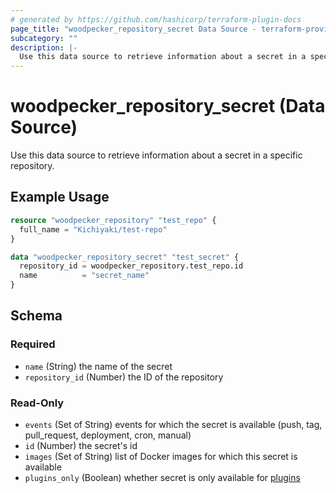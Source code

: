 ```yaml
---
# generated by https://github.com/hashicorp/terraform-plugin-docs
page_title: "woodpecker_repository_secret Data Source - terraform-provider-woodpecker"
subcategory: ""
description: |-
  Use this data source to retrieve information about a secret in a specific repository.
---
```


# woodpecker_repository_secret (Data Source)

Use this data source to retrieve information about a secret in a specific repository.

## Example Usage

```terraform
resource "woodpecker_repository" "test_repo" {
  full_name = "Kichiyaki/test-repo"
}

data "woodpecker_repository_secret" "test_secret" {
  repository_id = woodpecker_repository.test_repo.id
  name          = "secret_name"
}
```

<!-- schema generated by tfplugindocs -->
## Schema

### Required

- `name` (String) the name of the secret
- `repository_id` (Number) the ID of the repository

### Read-Only

- `events` (Set of String) events for which the secret is available (push, tag, pull_request, deployment, cron, manual)
- `id` (Number) the secret's id
- `images` (Set of String) list of Docker images for which this secret is available
- `plugins_only` (Boolean) whether secret is only available for [plugins](https://woodpecker-ci.org/docs/usage/plugins/plugins)
